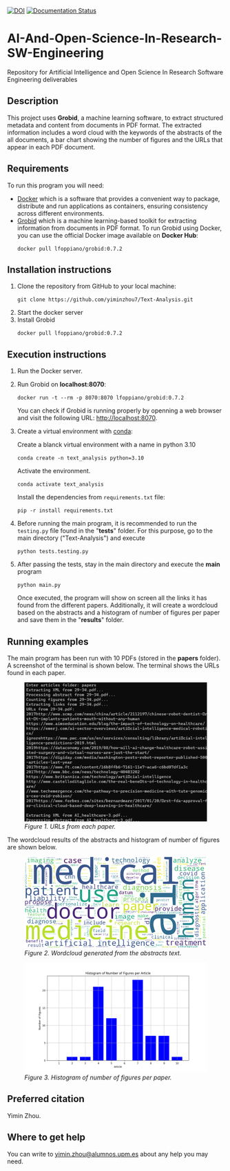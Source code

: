[![DOI](https://zenodo.org/badge/DOI/10.5281/zenodo.10657570.svg)](https://doi.org/10.5281/zenodo.10657570) [![Documentation Status](https://readthedocs.org/projects/text-analysis/badge/?version=latest)](https://text-analysis.readthedocs.io/en/latest/?badge=latest)

# AI-And-Open-Science-In-Research-SW-Engineering
Repository for Artificial Intelligence and Open Science In Research Software Engineering deliverables

## Description
This project uses **Grobid**, a machine learning software, to extract structured metadata and content from documents in PDF format. The extracted information includes a word cloud with the keywords of the abstracts of the all documents, a bar chart showing the number of figures and the URLs that appear in each PDF document.

## Requirements
To run this program you will need:
* [Docker](https://docs.docker.com/engine/install/) which is a software that provides a convenient way to package, distribute and run applications as containers, ensuring consistency across different environments.
* [Grobid](https://github.com/kermitt2/grobid) which is a machine learning-based toolkit for extracting information from documents in PDF format. To run Grobid using Docker, you can use the official Docker image available on **Docker Hub**:
  ```
  docker pull lfoppiano/grobid:0.7.2
  ```

## Installation instructions
1. Clone the repository from GitHub to your local machine:
    ```
    git clone https://github.com/yiminzhou7/Text-Analysis.git
    ```
2. Start the docker server
3. Install Grobid
    ```
    docker pull lfoppiano/grobid:0.7.2
    ```


## Execution instructions
1. Run the Docker server.
2. Run Grobid on **localhost:8070**:
    ```
    docker run -t --rm -p 8070:8070 lfoppiano/grobid:0.7.2
    ```
    You can check if Grobid is running properly by openning a web browser and visit the following URL: [http://localhost:8070](http://localhost:8070).
3. Create a virtual environment with [conda](https://docs.conda.io/projects/conda/en/latest/user-guide/install/index.html): 

    Create a blanck virtual environment with a name in python 3.10
   
    ```
    conda create -n text_analysis python=3.10
    ```

    Activate the environment.

    ```
    conda activate text_analysis
    ```
    
    Install the dependencies from `requirements.txt` file:
   
    ```
    pip -r install requirements.txt
    ```
    
5. Before running the main program, it is recommended to run the `testing.py` file found in the "**tests**" folder. For this purpose, go to the main directory ("Text-Analysis") and execute

    ```
    python tests.testing.py
    ```
    
6. After passing the tests, stay in the main directory and execute the **main** program

    ```
    python main.py
    ```

    Once executed, the program will show on screen all the links it has found from the different papers. Additionally, it will create a wordcloud based on the abstracts and a histogram of number of figures per paper and save them in the "**results**" folder.


## Running examples
The main program has been run with 10 PDFs (stored in the **papers** folder). A screenshot of the terminal is shown below. The terminal shows the URLs found in each paper.
<figure>
  <img src="results/terminal.png" alt="Terminal" style="width:450px">
  <figcaption><i>Figure 1. URLs from each paper.</i></figcaption>
</figure>


The wordcloud results of the abstracts and histogram of number of figures are shown below.
<figure>
  <img src="results/wordcloud.png" alt="Wordcloud" style="width:450px">
  <figcaption><i>Figure 2. Wordcloud generated from the abstracts text.</i></figcaption>
</figure>


<figure>
  <img src="results/figures.png" alt="Histogram" style="width:470px">
  <figcaption><i>Figure 3. Histogram of number of figures per paper.</i></figcaption>
</figure>




## Preferred citation
Yimin Zhou.

## Where to get help
You can write to yimin.zhou@alumnos.upm.es about any help you may need.

